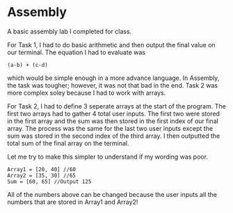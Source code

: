 # Assembly
A basic assembly lab I completed for class. 

For Task 1, I had to do basic arithmetic and then output the final value on our terminal. The equation I had to evaluate was 

```
(a-b) + (c-d) 
```

which would be simple enough in a more advance language. In Assembly, the task was tougher; however, it was not that bad in 
the end. Task 2 was more complex soley because I had to work with arrays.

For Task 2, I had to define 3 seperate arrays at the start of the program. The first two arrays had to gather 4 total user inputs. The first two were stored in the first array and the sum was then stored in the first index of our final 
array. The process was the same for the last two user inputs except the sum was stored in the second index of the third array. I then outputted the total sum of the final array on the terminal. 

Let me try to make this simpler to understand if my wording was poor.

```
Array1 = [20, 40] //60
Array2 = [35, 30] //65
Sum = [60, 65] //Output 125
```

All of the numbers above can be changed because the user inputs all the numbers that are stored in Array1 and Array2!
